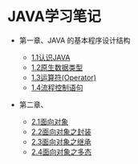 JAVA学习笔记
=================
* 第一章、JAVA 的基本程序设计结构

    * [1.1认识JAVA](./1.1认识JAVA.md)
    * [1.2原生数据类型](./1.2原生数据类型.md)
    * [1.3运算符(Operator)](./1.3运算符(Operator).md)
    * [1.4流程控制语句](./1.4流程控制语句.md)
    
* 第二章、    
    
    * [2.1面向对象](./2.1面向对象.md)
    * [2.2面向对象之封装](./2.2面向对象之封装.md)
    * [2.3面向对象之继承](./2.3面向对象之继承.md)
    * [2.4面向对象之多态](./2.4面向对象之多态.md)
    
    
     

